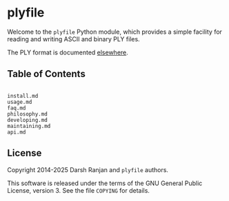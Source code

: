 # plyfile

Welcome to the `plyfile` Python module, which provides a simple facility
for reading and writing ASCII and binary PLY files.

The PLY format is documented
[elsewhere][elsewhere].

[elsewhere]: https://web.archive.org/web/20161221115231/http://www.cs.virginia.edu/~gfx/Courses/2001/Advanced.spring.01/plylib/Ply.txt

## Table of Contents

```{toctree}

install.md
usage.md
faq.md
philosophy.md
developing.md
maintaining.md
api.md

```

## License

Copyright 2014-2025 Darsh Ranjan and `plyfile` authors.

This software is released under the terms of the GNU General Public
License, version 3.  See the file `COPYING` for details.
